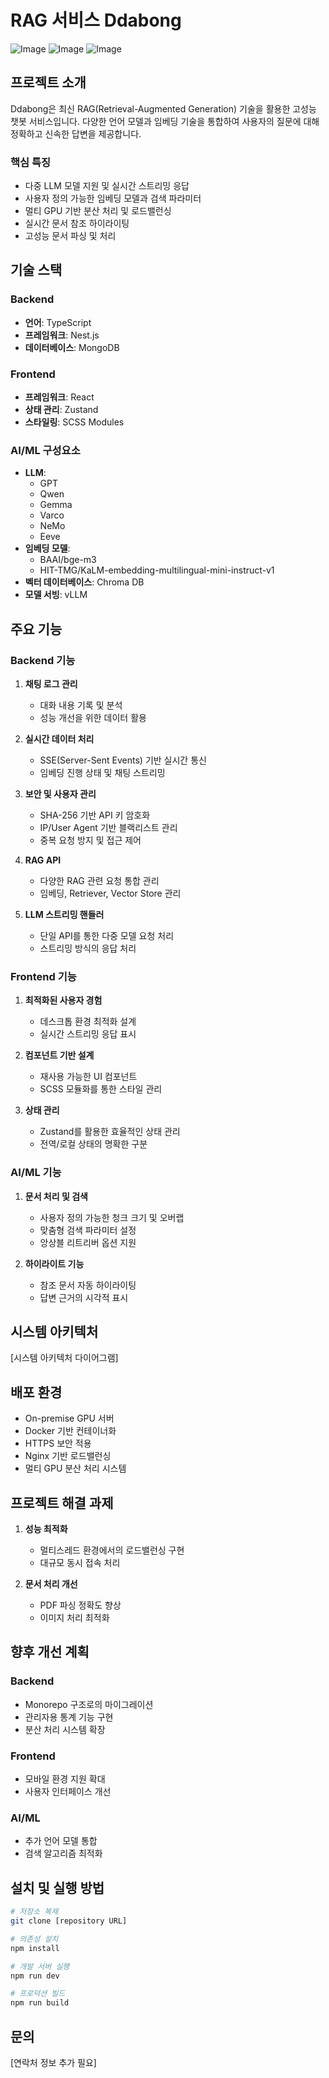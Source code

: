 # RAG 서비스 Ddabong

![Image](https://github.com/user-attachments/assets/697c09ab-9f21-4a54-a346-42a97659562b)
![Image](https://github.com/user-attachments/assets/03221cb1-b0ec-4b14-9389-a5cf3a19bafe)
![Image](https://github.com/user-attachments/assets/92e66bbd-2a35-43ed-9504-2ee9efa6b9c9)

## 프로젝트 소개

Ddabong은 최신 RAG(Retrieval-Augmented Generation) 기술을 활용한 고성능 챗봇 서비스입니다. 다양한 언어 모델과 임베딩 기술을 통합하여 사용자의 질문에 대해 정확하고 신속한 답변을 제공합니다.

### 핵심 특징

- 다중 LLM 모델 지원 및 실시간 스트리밍 응답
- 사용자 정의 가능한 임베딩 모델과 검색 파라미터
- 멀티 GPU 기반 분산 처리 및 로드밸런싱
- 실시간 문서 참조 하이라이팅
- 고성능 문서 파싱 및 처리

## 기술 스택

### Backend

- **언어**: TypeScript
- **프레임워크**: Nest.js
- **데이터베이스**: MongoDB

### Frontend

- **프레임워크**: React
- **상태 관리**: Zustand
- **스타일링**: SCSS Modules

### AI/ML 구성요소

- **LLM**:
  - GPT
  - Qwen
  - Gemma
  - Varco
  - NeMo
  - Eeve
- **임베딩 모델**:
  - BAAI/bge-m3
  - HIT-TMG/KaLM-embedding-multilingual-mini-instruct-v1
- **벡터 데이터베이스**: Chroma DB
- **모델 서빙**: vLLM

## 주요 기능

### Backend 기능

1. **채팅 로그 관리**
   - 대화 내용 기록 및 분석
   - 성능 개선을 위한 데이터 활용

2. **실시간 데이터 처리**
   - SSE(Server-Sent Events) 기반 실시간 통신
   - 임베딩 진행 상태 및 채팅 스트리밍

3. **보안 및 사용자 관리**
   - SHA-256 기반 API 키 암호화
   - IP/User Agent 기반 블랙리스트 관리
   - 중복 요청 방지 및 접근 제어

4. **RAG API**
   - 다양한 RAG 관련 요청 통합 관리
   - 임베딩, Retriever, Vector Store 관리

5. **LLM 스트리밍 핸들러**
   - 단일 API를 통한 다중 모델 요청 처리
   - 스트리밍 방식의 응답 처리

### Frontend 기능

1. **최적화된 사용자 경험**
   - 데스크톱 환경 최적화 설계
   - 실시간 스트리밍 응답 표시

2. **컴포넌트 기반 설계**
   - 재사용 가능한 UI 컴포넌트
   - SCSS 모듈화를 통한 스타일 관리

3. **상태 관리**
   - Zustand를 활용한 효율적인 상태 관리
   - 전역/로컬 상태의 명확한 구분

### AI/ML 기능

1. **문서 처리 및 검색**
   - 사용자 정의 가능한 청크 크기 및 오버랩
   - 맞춤형 검색 파라미터 설정
   - 앙상블 리트리버 옵션 지원

2. **하이라이트 기능**
   - 참조 문서 자동 하이라이팅
   - 답변 근거의 시각적 표시

## 시스템 아키텍처

[시스템 아키텍처 다이어그램]

## 배포 환경

- On-premise GPU 서버
- Docker 기반 컨테이너화
- HTTPS 보안 적용
- Nginx 기반 로드밸런싱
- 멀티 GPU 분산 처리 시스템

## 프로젝트 해결 과제

1. **성능 최적화**
   - 멀티스레드 환경에서의 로드밸런싱 구현
   - 대규모 동시 접속 처리

2. **문서 처리 개선**
   - PDF 파싱 정확도 향상
   - 이미지 처리 최적화

## 향후 개선 계획

### Backend
- Monorepo 구조로의 마이그레이션
- 관리자용 통계 기능 구현
- 분산 처리 시스템 확장

### Frontend
- 모바일 환경 지원 확대
- 사용자 인터페이스 개선

### AI/ML
- 추가 언어 모델 통합
- 검색 알고리즘 최적화

## 설치 및 실행 방법

```bash
# 저장소 복제
git clone [repository URL]

# 의존성 설치
npm install

# 개발 서버 실행
npm run dev

# 프로덕션 빌드
npm run build
```

## 문의

[연락처 정보 추가 필요]

